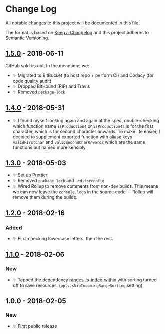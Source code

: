 # Change Log

All notable changes to this project will be documented in this file.

The format is based on [Keep a Changelog](http://keepachangelog.com/)
and this project adheres to [Semantic Versioning](http://semver.org/).

## [1.5.0] - 2018-06-11

GitHub sold us out. In the meantime, we:

- ✨ Migrated to BitBucket (to host repo + perform CI) and Codacy (for code quality audit)
- ✨ Dropped BitHound (RIP) and Travis
- ✨ Removed `package-lock`

## [1.4.0] - 2018-05-31

- ✨ I found myself looking again and again at the spec, double-checking which function name `isProduction4` or `isProduction4a` is for the first character, which is for second character onwards. To make life easier, I decided to supplement exported function with aliase keys `validFirstChar` and `validSecondCharOnwards` which are the same functions but named more sensibly.

## [1.3.0] - 2018-05-03

- ✨ Set up [Prettier](https://prettier.io)
- ✨ Removed `package.lock` and `.editorconfig`
- ✨ Wired Rollup to remove comments from non-dev builds. This means we can now leave the `console.log`s in the source code — Rollup will remove them during the builds.

## [1.2.0] - 2018-02-16

### Added

- ✨ First checking lowercase letters, then the rest.

## [1.1.0] - 2018-02-06

### New

- ✨ Tapped the dependency [ranges-is-index-within](https://bitbucket.org/codsen/ranges-is-index-within) with sorting turned off to save resources. (`opts.skipIncomingRangeSorting` setting)

## 1.0.0 - 2018-02-05

### New

- ✨ First public release

[1.1.0]: https://bitbucket.org/codsen/charcode-is-valid-xml-name-character/branches/compare/v1.1.0%0Dv1.0.1#diff
[1.2.0]: https://bitbucket.org/codsen/charcode-is-valid-xml-name-character/branches/compare/v1.2.0%0Dv1.1.0#diff
[1.3.0]: https://bitbucket.org/codsen/charcode-is-valid-xml-name-character/branches/compare/v1.3.0%0Dv1.2.0#diff
[1.4.0]: https://bitbucket.org/codsen/charcode-is-valid-xml-name-character/branches/compare/v1.4.0%0Dv1.3.1#diff
[1.5.0]: https://bitbucket.org/codsen/charcode-is-valid-xml-name-character/branches/compare/v1.5.0%0Dv1.4.0#diff
